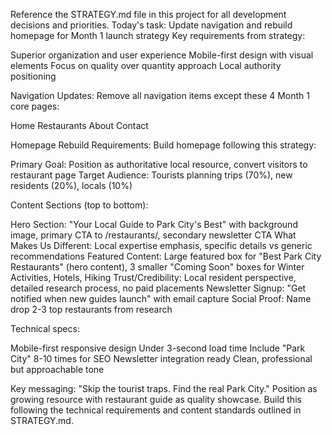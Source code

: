 Reference the STRATEGY.md file in this project for all development decisions and priorities.
Today's task: Update navigation and rebuild homepage for Month 1 launch strategy
Key requirements from strategy:

Superior organization and user experience
Mobile-first design with visual elements
Focus on quality over quantity approach
Local authority positioning

Navigation Updates:
Remove all navigation items except these 4 Month 1 core pages:

Home
Restaurants
About
Contact

Homepage Rebuild Requirements:
Build homepage following this strategy:

Primary Goal: Position as authoritative local resource, convert visitors to restaurant page
Target Audience: Tourists planning trips (70%), new residents (20%), locals (10%)

Content Sections (top to bottom):

Hero Section: "Your Local Guide to Park City's Best" with background image, primary CTA to /restaurants/, secondary newsletter CTA
What Makes Us Different: Local expertise emphasis, specific details vs generic recommendations
Featured Content: Large featured box for "Best Park City Restaurants" (hero content), 3 smaller "Coming Soon" boxes for Winter Activities, Hotels, Hiking
Trust/Credibility: Local resident perspective, detailed research process, no paid placements
Newsletter Signup: "Get notified when new guides launch" with email capture
Social Proof: Name drop 2-3 top restaurants from research

Technical specs:

Mobile-first responsive design
Under 3-second load time
Include "Park City" 8-10 times for SEO
Newsletter integration ready
Clean, professional but approachable tone

Key messaging: "Skip the tourist traps. Find the real Park City." Position as growing resource with restaurant guide as quality showcase.
Build this following the technical requirements and content standards outlined in STRATEGY.md.